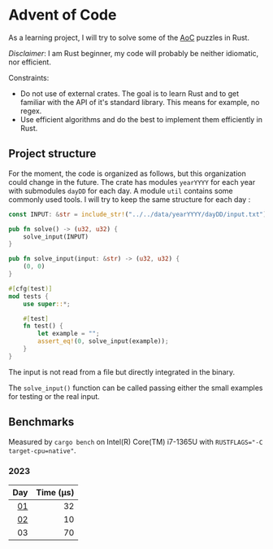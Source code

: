 # Advent of Code

As a learning project, I will try to solve some of the [AoC](https://adventofcode.com/) puzzles in Rust.

*Disclaimer*: I am Rust beginner, my code will probably be neither idiomatic, nor efficient.

Constraints:

* Do not use of external crates. The goal is to learn Rust and to get familiar with the API of it's standard library. This means for example, no regex.
* Use efficient algorithms and do the best to implement them efficiently in Rust.

## Project structure

For the moment, the code is organized as follows, but this organization could change in the future. The crate has modules `yearYYYY` for each year with submodules `dayDD` for each day. A module `util` contains some commonly used tools. I will try to keep the same structure for each day :

```rust
const INPUT: &str = include_str!("../../data/yearYYYY/dayDD/input.txt");

pub fn solve() -> (u32, u32) {
    solve_input(INPUT)
}

pub fn solve_input(input: &str) -> (u32, u32) {
    (0, 0)
}

#[cfg(test)]
mod tests {
    use super::*;

    #[test]
    fn test() {
        let example = "";
        assert_eq!(0, solve_input(example));
    }
}
```

The input is not read from a file but directly integrated in the binary.

The `solve_input()` function can be called passing either the small examples for testing or the real input.

## Benchmarks

Measured by `cargo bench` on Intel(R) Core(TM) i7-1365U with `RUSTFLAGS="-C target-cpu=native"`.

### 2023

|                                   Day|Time (µs)|
|-------------------------------------:|--------:|
|[01](comments/2023/day01.md "comment")|       32|
|[02](comments/2023/day02.md "comment")|       10|
|03                                    |       70|

